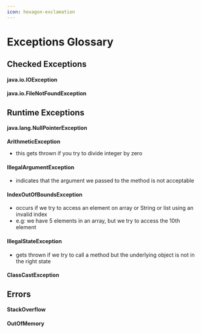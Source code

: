 ```yaml
---
icon: hexagon-exclamation
---
```


# Exceptions Glossary

## Checked Exceptions

#### java.io.IOException

#### java.io.FileNotFoundException&#x20;

## Runtime Exceptions

#### **java.lang.NullPointerException**

**ArithmeticException**&#x20;

* this gets thrown if you try to divide integer by zero

#### **IllegalArgumentException**

* indicates that the argument we passed to the method is not acceptable

#### **IndexOutOfBoundsException**

* occurs if we try to access an element on array or String or list using an invalid index&#x20;
* e.g: we have 5 elements in an array, but we try to access the 10th element

#### **IllegalStateException**

* gets thrown if we try to call a method but the underlying object is not in the right state

#### ClassCastException



## Errors

#### StackOverflow

#### OutOfMemory


